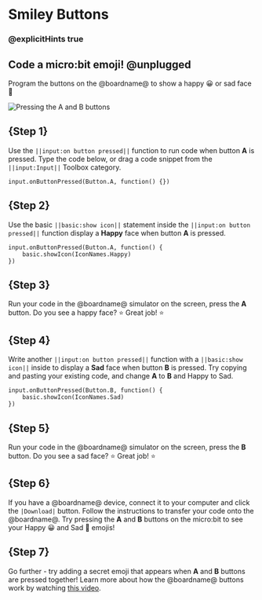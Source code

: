 # Smiley Buttons

### @explicitHints true

## Code a micro:bit emoji! @unplugged

Program the buttons on the @boardname@ to show a happy 😀 or sad face 🙁

![Pressing the A and B buttons](/static/mb/projects/smiley-buttons/sim.gif)

## {Step 1}

Use the ``||input:on button pressed||`` function to run code when button **A** is pressed. Type the code below, or drag a code snippet from the ``||input:Input||`` Toolbox category.

```spy
input.onButtonPressed(Button.A, function() {})
```

## {Step 2}

Use the basic ``||basic:show icon||`` statement inside the ``||input:on button pressed||`` function display a **Happy** face when button **A** is pressed.

```spy
input.onButtonPressed(Button.A, function() { 
    basic.showIcon(IconNames.Happy)
})
```

## {Step 3}

Run your code in the @boardname@ simulator on the screen, press the **A** button. Do you see a happy face? ⭐ Great job! ⭐

## {Step 4}

Write another ``||input:on button pressed||`` function with a ``||basic:show icon||`` inside to display a **Sad** face when button **B** is pressed. Try copying and pasting your existing code, and change **A** to **B** and Happy to Sad.

```spy
input.onButtonPressed(Button.B, function() { 
    basic.showIcon(IconNames.Sad)
})
```

## {Step 5}

Run your code in the @boardname@ simulator on the screen, press the **B** button. Do you see a sad face? ⭐ Great job! ⭐

## {Step 6}

If you have a @boardname@ device, connect it to your computer and click the ``|Download|`` button. Follow the instructions to transfer your code onto the @boardname@. Try pressing the **A** and **B** buttons on the micro:bit to see your Happy 😀 and Sad 🙁 emojis!

## {Step 7}

Go further - try adding a secret emoji that appears when **A** and **B** buttons are pressed together! 
Learn more about how the @boardname@ buttons work by watching [this video](https://youtu.be/t_Qujjd_38o).
